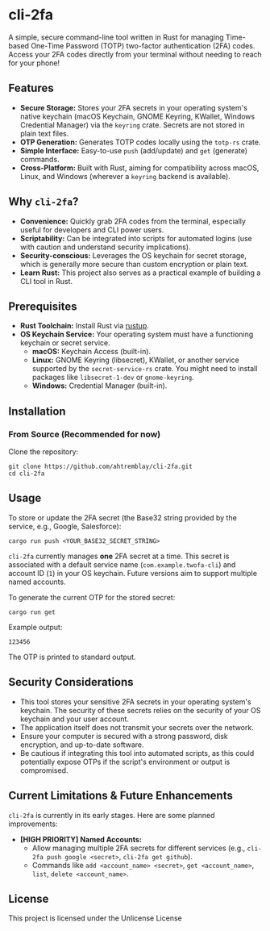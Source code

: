 # cli-2fa

A simple, secure command-line tool written in Rust for managing Time-based One-Time Password (TOTP) two-factor authentication (2FA) codes. Access your 2FA codes directly from your terminal without needing to reach for your phone!

## Features

*   **Secure Storage:** Stores your 2FA secrets in your operating system's native keychain (macOS Keychain, GNOME Keyring, KWallet, Windows Credential Manager) via the `keyring` crate. Secrets are not stored in plain text files.
*   **OTP Generation:** Generates TOTP codes locally using the `totp-rs` crate.
*   **Simple Interface:** Easy-to-use `push` (add/update) and `get` (generate) commands.
*   **Cross-Platform:** Built with Rust, aiming for compatibility across macOS, Linux, and Windows (wherever a `keyring` backend is available).

## Why `cli-2fa`?

*   **Convenience:** Quickly grab 2FA codes from the terminal, especially useful for developers and CLI power users.
*   **Scriptability:** Can be integrated into scripts for automated logins (use with caution and understand security implications).
*   **Security-conscious:** Leverages the OS keychain for secret storage, which is generally more secure than custom encryption or plain text.
*   **Learn Rust:** This project also serves as a practical example of building a CLI tool in Rust.

## Prerequisites

*   **Rust Toolchain:**  Install Rust via [rustup](https://rustup.rs/).
*   **OS Keychain Service:** Your operating system must have a functioning keychain or secret service.
    *   **macOS:** Keychain Access (built-in).
    *   **Linux:** GNOME Keyring (libsecret), KWallet, or another service supported by the `secret-service-rs` crate. You might need to install packages like `libsecret-1-dev` or `gnome-keyring`.
    *   **Windows:** Credential Manager (built-in).

## Installation

### From Source (Recommended for now)

Clone the repository:

    git clone https://github.com/ahtremblay/cli-2fa.git
    cd cli-2fa


## Usage

To store or update the 2FA secret (the Base32 string provided by the service, e.g., Google, Salesforce):

    cargo run push <YOUR_BASE32_SECRET_STRING>

`cli-2fa` currently manages **one** 2FA secret at a time. This secret is associated with a default service name (`com.example.twofa-cli`) and account ID (`1`) in your OS keychain. Future versions aim to support multiple named accounts.

To generate the current OTP for the stored secret:

    cargo run get

Example output:

    123456

The OTP is printed to standard output.

## Security Considerations

*   This tool stores your sensitive 2FA secrets in your operating system's keychain. The security of these secrets relies on the security of your OS keychain and your user account.
*   The application itself does not transmit your secrets over the network.
*   Ensure your computer is secured with a strong password, disk encryption, and up-to-date software.
*   Be cautious if integrating this tool into automated scripts, as this could potentially expose OTPs if the script's environment or output is compromised.

## Current Limitations & Future Enhancements

`cli-2fa` is currently in its early stages. Here are some planned improvements:

*   **[HIGH PRIORITY] Named Accounts:**
    *   Allow managing multiple 2FA secrets for different services (e.g., `cli-2fa push google <secret>`, `cli-2fa get github`).
    *   Commands like `add <account_name> <secret>`, `get <account_name>`, `list`, `delete <account_name>`.

## License

This project is licensed under the Unlicense License
